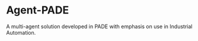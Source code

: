 # Agent-PADE
A multi-agent solution developed in PADE with emphasis on use in Industrial Automation.
